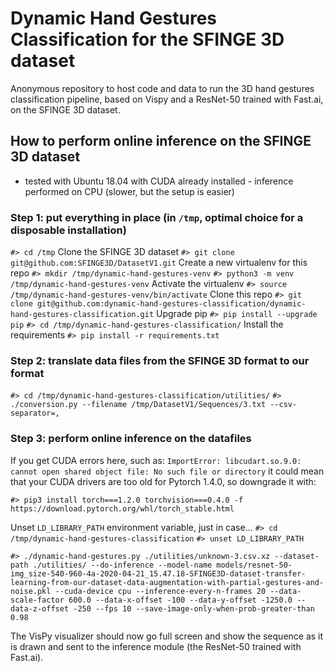 # Dynamic Hand Gestures Classification for the SFINGE 3D dataset

Anonymous repository to host code and data to run the 3D hand gestures classification pipeline, based on Vispy and a ResNet-50 trained with Fast.ai, on the SFINGE 3D dataset.


## How to perform online inference on the SFINGE 3D dataset

- tested with Ubuntu 18.04 with CUDA already installed - inference performed on CPU (slower, but the setup is easier)

### Step 1: put everything in place (in `/tmp`, optimal choice for a disposable installation)

`#> cd /tmp`
Clone the SFINGE 3D dataset
`#> git clone git@github.com:SFINGE3D/DatasetV1.git`
Create a new virtualenv for this repo
`#> mkdir /tmp/dynamic-hand-gestures-venv`
`#> python3 -m venv /tmp/dynamic-hand-gestures-venv`
Activate the virtualenv
`#> source /tmp/dynamic-hand-gestures-venv/bin/activate`
Clone this repo
`#> git clone git@github.com:dynamic-hand-gestures-classification/dynamic-hand-gestures-classification.git`
Upgrade pip
`#> pip install --upgrade pip`
`#> cd /tmp/dynamic-hand-gestures-classification/`
Install the requirements
`#> pip install -r requirements.txt`

### Step 2: translate data files from the SFINGE 3D format to our format

`#> cd /tmp/dynamic-hand-gestures-classification/utilities/`
`#> ./conversion.py --filename /tmp/DatasetV1/Sequences/3.txt --csv-separator=,`

### Step 3: perform online inference on the datafiles

If you get CUDA errors here, such as:
`ImportError: libcudart.so.9.0: cannot open shared object file: No such file or directory`
it could mean that your CUDA drivers are too old for Pytorch 1.4.0, so downgrade it with:

`#> pip3 install torch===1.2.0 torchvision===0.4.0 -f https://download.pytorch.org/whl/torch_stable.html`

Unset `LD_LIBRARY_PATH` environment variable, just in case...
`#> cd /tmp/dynamic-hand-gestures-classification`
`#> unset LD_LIBRARY_PATH`

`#> ./dynamic-hand-gestures.py ./utilities/unknown-3.csv.xz --dataset-path ./utilities/ --do-inference --model-name models/resnet-50-img_size-540-960-4a-2020-04-21_15.47.18-SFINGE3D-dataset-transfer-learning-from-our-dataset-data-augmentation-with-partial-gestures-and-noise.pkl --cuda-device cpu --inference-every-n-frames 20 --data-scale-factor 600.0 --data-x-offset -100 --data-y-offset -1250.0 --data-z-offset -250 --fps 10 --save-image-only-when-prob-greater-than 0.98`

The VisPy visualizer should now go full screen and show the sequence as it is drawn and sent to the inference module (the ResNet-50 trained with Fast.ai).

